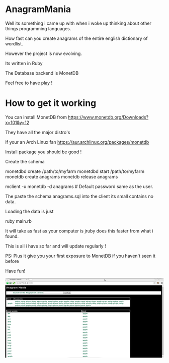 # AnagramMania

Well its something i came up with when i woke up thinking about other things programming languages.

How fast can you create anagrams of the entire english dictionary of wordlist.

However the project is now evolving.

Its written in Ruby

The Database backend is MonetDB

Feel free to have play !

How to get it working
=====================

You can install MonetDB from https://www.monetdb.org/Downloads?x=101&y=12

They have all the major distro's

If your an Arch Linux fan https://aur.archlinux.org/packages/monetdb

Install package you should be good !

Create the schema

monetdbd create /path/to/myfarm
monetdbd start /path/to/myfarm
monetdb create anagrams
monetdb release anagrams

mclient -u monetdb -d anagrams # Default password same as the user.

The paste the schema anagrams.sql into the client its small contains no data.

Loading the data is just

ruby main.rb

It will take as fast as your computer is jruby does this faster from what i found.

This is all i have so far and will update regularly !

PS: Plus it give you your first exposure to MonetDB if you haven't seen it before

Have fun!

![AnagramMania](https://raw.githubusercontent.com/puppetpies/AnagramMania/master/anagrammania.jpg)

